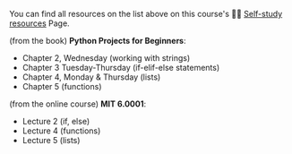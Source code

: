 You can find all resources on the list above on this course's 🧑‍🎓 [Self-study resources](../../further_reading.md) Page.

(from the book) **Python Projects for Beginners**: 
* Chapter 2, Wednesday (working with strings)
* Chapter 3 Tuesday-Thursday (if-elif-else statements)
* Chapter 4, Monday & Thursday (lists)
* Chapter 5 (functions)

(from the online course) **MIT 6.0001**:
* Lecture 2 (if, else)
* Lecture 4 (functions)
* Lecture 5 (lists) 
